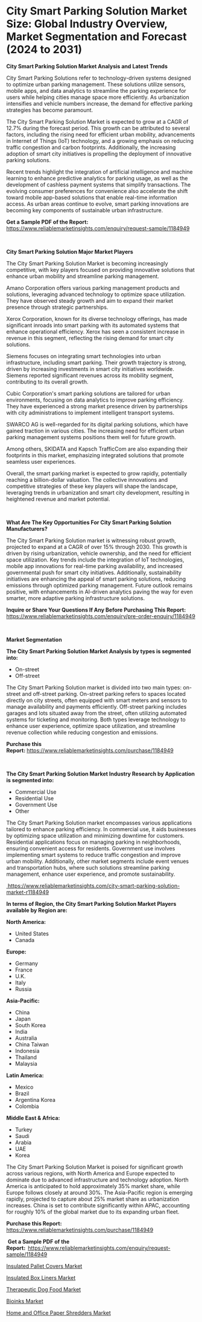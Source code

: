 <p><h1>City Smart Parking Solution Market Size: Global Industry Overview, Market Segmentation and Forecast (2024 to 2031)</h1></p><p><strong>City Smart Parking Solution Market Analysis and Latest Trends</strong></p>
<p><p>City Smart Parking Solutions refer to technology-driven systems designed to optimize urban parking management. These solutions utilize sensors, mobile apps, and data analytics to streamline the parking experience for users while helping cities manage space more efficiently. As urbanization intensifies and vehicle numbers increase, the demand for effective parking strategies has become paramount.</p><p>The City Smart Parking Solution Market is expected to grow at a CAGR of 12.7% during the forecast period. This growth can be attributed to several factors, including the rising need for efficient urban mobility, advancements in Internet of Things (IoT) technology, and a growing emphasis on reducing traffic congestion and carbon footprints. Additionally, the increasing adoption of smart city initiatives is propelling the deployment of innovative parking solutions.</p><p>Recent trends highlight the integration of artificial intelligence and machine learning to enhance predictive analytics for parking usage, as well as the development of cashless payment systems that simplify transactions. The evolving consumer preferences for convenience also accelerate the shift toward mobile app-based solutions that enable real-time information access. As urban areas continue to evolve, smart parking innovations are becoming key components of sustainable urban infrastructure.</p></p>
<p><strong>Get a Sample PDF of the Report:&nbsp;</strong> <a href="https://www.reliablemarketinsights.com/enquiry/request-sample/1184949?utm_campaign=1347&utm_medium=2&utm_source=Github&utm_content=ia&utm_term=22102024&utm_id=city-smart-parking-solution">https://www.reliablemarketinsights.com/enquiry/request-sample/1184949</a></p>
<p>&nbsp;</p>
<p><strong>City Smart Parking Solution Major Market Players</strong></p>
<p><p>The City Smart Parking Solution Market is becoming increasingly competitive, with key players focused on providing innovative solutions that enhance urban mobility and streamline parking management. </p><p>Amano Corporation offers various parking management products and solutions, leveraging advanced technology to optimize space utilization. They have observed steady growth and aim to expand their market presence through strategic partnerships.</p><p>Xerox Corporation, known for its diverse technology offerings, has made significant inroads into smart parking with its automated systems that enhance operational efficiency. Xerox has seen a consistent increase in revenue in this segment, reflecting the rising demand for smart city solutions.</p><p>Siemens focuses on integrating smart technologies into urban infrastructure, including smart parking. Their growth trajectory is strong, driven by increasing investments in smart city initiatives worldwide. Siemens reported significant revenues across its mobility segment, contributing to its overall growth.</p><p>Cubic Corporation's smart parking solutions are tailored for urban environments, focusing on data analytics to improve parking efficiency. They have experienced a strong market presence driven by partnerships with city administrations to implement intelligent transport systems.</p><p>SWARCO AG is well-regarded for its digital parking solutions, which have gained traction in various cities. The increasing need for efficient urban parking management systems positions them well for future growth. </p><p>Among others, SKIDATA and Kapsch TrafficCom are also expanding their footprints in this market, emphasizing integrated solutions that promote seamless user experiences.</p><p>Overall, the smart parking market is expected to grow rapidly, potentially reaching a billion-dollar valuation. The collective innovations and competitive strategies of these key players will shape the landscape, leveraging trends in urbanization and smart city development, resulting in heightened revenue and market potential.</p></p>
<p>&nbsp;</p>
<p><strong>What Are The Key Opportunities For City Smart Parking Solution Manufacturers?</strong></p>
<p><p>The City Smart Parking Solution market is witnessing robust growth, projected to expand at a CAGR of over 15% through 2030. This growth is driven by rising urbanization, vehicle ownership, and the need for efficient space utilization. Key trends include the integration of IoT technologies, mobile app innovations for real-time parking availability, and increased governmental push for smart city initiatives. Additionally, sustainability initiatives are enhancing the appeal of smart parking solutions, reducing emissions through optimized parking management. Future outlook remains positive, with enhancements in AI-driven analytics paving the way for even smarter, more adaptive parking infrastructure solutions.</p></p>
<p><strong>Inquire or Share Your Questions If Any Before Purchasing This Report:</strong> <a href="https://www.reliablemarketinsights.com/enquiry/pre-order-enquiry/1184949?utm_campaign=1347&utm_medium=2&utm_source=Github&utm_content=ia&utm_term=22102024&utm_id=city-smart-parking-solution">https://www.reliablemarketinsights.com/enquiry/pre-order-enquiry/1184949</a></p>
<p>&nbsp;</p>
<p><strong>Market Segmentation</strong></p>
<p><strong>The City Smart Parking Solution Market Analysis by types is segmented into:</strong></p>
<p><ul><li>On-street</li><li>Off-street</li></ul></p>
<p><p>The City Smart Parking Solution market is divided into two main types: on-street and off-street parking. On-street parking refers to spaces located directly on city streets, often equipped with smart meters and sensors to manage availability and payments efficiently. Off-street parking includes garages and lots situated away from the street, often utilizing automated systems for ticketing and monitoring. Both types leverage technology to enhance user experience, optimize space utilization, and streamline revenue collection while reducing congestion and emissions.</p></p>
<p><strong>Purchase this Report:&nbsp;</strong><a href="https://www.reliablemarketinsights.com/purchase/1184949?utm_campaign=1347&utm_medium=2&utm_source=Github&utm_content=ia&utm_term=22102024&utm_id=city-smart-parking-solution">https://www.reliablemarketinsights.com/purchase/1184949</a></p>
<p>&nbsp;</p>
<p><strong>The City Smart Parking Solution Market Industry Research by Application is segmented into:</strong></p>
<p><ul><li>Commercial Use</li><li>Residential Use</li><li>Government Use</li><li>Other</li></ul></p>
<p><p>The City Smart Parking Solution market encompasses various applications tailored to enhance parking efficiency. In commercial use, it aids businesses by optimizing space utilization and minimizing downtime for customers. Residential applications focus on managing parking in neighborhoods, ensuring convenient access for residents. Government use involves implementing smart systems to reduce traffic congestion and improve urban mobility. Additionally, other market segments include event venues and transportation hubs, where such solutions streamline parking management, enhance user experience, and promote sustainability.</p></p>
<p><a href="https://www.reliablemarketinsights.com/city-smart-parking-solution-market-r1184949?utm_campaign=1347&utm_medium=2&utm_source=Github&utm_content=ia&utm_term=22102024&utm_id=city-smart-parking-solution">&nbsp;https://www.reliablemarketinsights.com/city-smart-parking-solution-market-r1184949</a></p>
<p><strong>In terms of Region, the City Smart Parking Solution Market Players available by Region are:</strong></p>
<p>
    <p> <strong> North America: </strong>
        <ul>
            <li>United States</li>
            <li>Canada</li>
        </ul>
        </p> 
    <p> <strong> Europe: </strong>
        <ul>
            <li>Germany</li>
            <li>France</li>
            <li>U.K.</li>
            <li>Italy</li>
            <li>Russia</li>
        </ul>
        </p> 
    <p> <strong> Asia-Pacific: </strong>
        <ul>
            <li>China</li>
            <li>Japan</li>
            <li>South Korea</li>
            <li>India</li>
            <li>Australia</li>
            <li>China Taiwan</li>
            <li>Indonesia</li>
            <li>Thailand</li>
            <li>Malaysia</li>
        </ul>
        </p> 
    <p> <strong> Latin America: </strong>
        <ul>
            <li>Mexico</li>
            <li>Brazil</li>
            <li>Argentina Korea</li>
            <li>Colombia</li>
        </ul>
        </p> 
    <p> <strong> Middle East & Africa: </strong>
        <ul>
            <li>Turkey</li>
            <li>Saudi</li>
            <li>Arabia</li>
            <li>UAE</li>
            <li>Korea</li>
        </ul>
    </p>
    </p>
<p><p>The City Smart Parking Solution Market is poised for significant growth across various regions, with North America and Europe expected to dominate due to advanced infrastructure and technology adoption. North America is anticipated to hold approximately 35% market share, while Europe follows closely at around 30%. The Asia-Pacific region is emerging rapidly, projected to capture about 25% market share as urbanization increases. China is set to contribute significantly within APAC, accounting for roughly 10% of the global market due to its expanding urban fleet.</p></p>
<p><strong>Purchase this Report: </strong><a href="https://www.reliablemarketinsights.com/purchase/1184949?utm_campaign=1347&utm_medium=2&utm_source=Github&utm_content=ia&utm_term=22102024&utm_id=city-smart-parking-solution">https://www.reliablemarketinsights.com/purchase/1184949</a></p>
<p>&nbsp;<strong>Get a Sample PDF of the Report:&nbsp;&nbsp;</strong><a href="https://www.reliablemarketinsights.com/enquiry/request-sample/1184949?utm_campaign=1347&utm_medium=2&utm_source=Github&utm_content=ia&utm_term=22102024&utm_id=city-smart-parking-solution">https://www.reliablemarketinsights.com/enquiry/request-sample/1184949</a></p>
<p><strong></strong></p>
<p><p><a href="https://www.linkedin.com/pulse/insulated-pallet-covers-market-overview-global-trends-future-ehlsc?utm_campaign=1347&utm_medium=2&utm_source=Github&utm_content=ia&utm_term=22102024&utm_id=city-smart-parking-solution">Insulated Pallet Covers Market</a></p><p><a href="https://www.linkedin.com/pulse/insulated-box-liners-market-shifts-strategic-analysis-2024-2031-ct3lc?utm_campaign=1347&utm_medium=2&utm_source=Github&utm_content=ia&utm_term=22102024&utm_id=city-smart-parking-solution">Insulated Box Liners Market</a></p><p><a href="https://www.linkedin.com/pulse/charting-future-comprehensive-analysis-global-therapeutic-dog-wuf6c?utm_campaign=1347&utm_medium=2&utm_source=Github&utm_content=ia&utm_term=22102024&utm_id=city-smart-parking-solution">Therapeutic Dog Food Market</a></p><p><a href="https://www.linkedin.com/pulse/strategic-market-insights-navigating-global-bioinks-landscape-sos8c?utm_campaign=1347&utm_medium=2&utm_source=Github&utm_content=ia&utm_term=22102024&utm_id=city-smart-parking-solution">Bioinks Market</a></p><p><a href="https://issuu.com/reportprime-2/docs/home-and-office-paper-shredders-mar_9390f81a35bdef?utm_campaign=1347&utm_medium=2&utm_source=Github&utm_content=ia&utm_term=22102024&utm_id=city-smart-parking-solution">Home and Office Paper Shredders Market</a></p></p>